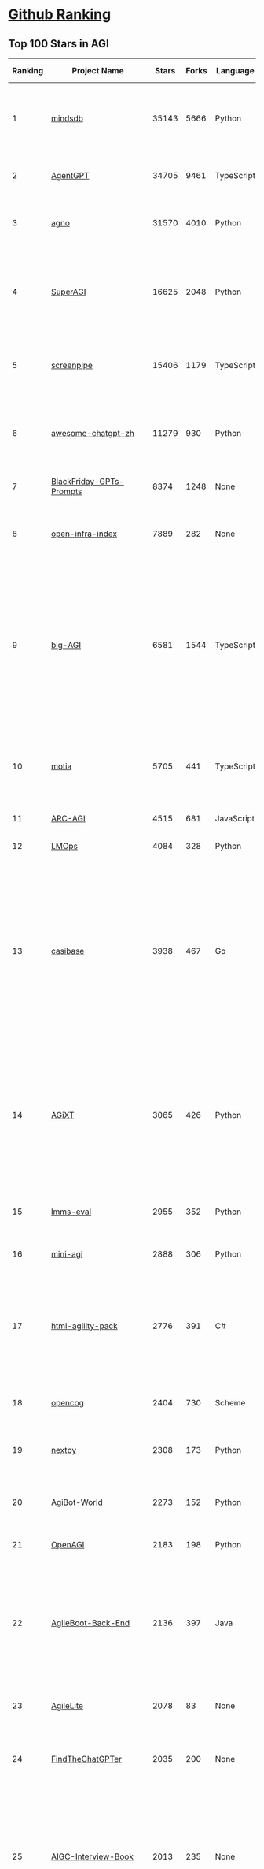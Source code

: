 [Github Ranking](../README.md)
==========

## Top 100 Stars in AGI

| Ranking | Project Name | Stars | Forks | Language | Open Issues | Description | Last Commit |
| ------- | ------------ | ----- | ----- | -------- | ----------- | ----------- | ----------- |
| 1 | [mindsdb](https://github.com/mindsdb/mindsdb) | 35143 | 5666 | Python | 44 | AI's query engine - Platform for building AI that can answer questions over large scale federated data. - The only MCP Server you'll ever need | 2025-08-08T14:37:17Z |
| 2 | [AgentGPT](https://github.com/reworkd/AgentGPT) | 34705 | 9461 | TypeScript | 129 | 🤖 Assemble, configure, and deploy autonomous AI Agents in your browser. | 2025-04-29T01:19:32Z |
| 3 | [agno](https://github.com/agno-agi/agno) | 31570 | 4010 | Python | 118 | Full-stack framework for building Multi-Agent Systems with memory, knowledge and reasoning. | 2025-08-11T02:58:37Z |
| 4 | [SuperAGI](https://github.com/TransformerOptimus/SuperAGI) | 16625 | 2048 | Python | 147 | <⚡️> SuperAGI - A dev-first open source autonomous AI agent framework. Enabling developers to build, manage & run useful autonomous agents quickly and reliably. | 2025-01-22T22:14:07Z |
| 5 | [screenpipe](https://github.com/mediar-ai/screenpipe) | 15406 | 1179 | TypeScript | 181 | AI app store powered by 24/7 desktop history.  open source \| 100% local \| dev friendly \| 24/7 screen, mic recording | 2025-08-07T20:58:02Z |
| 6 | [awesome-chatgpt-zh](https://github.com/EmbraceAGI/awesome-chatgpt-zh) | 11279 | 930 | Python | 0 | ChatGPT 中文指南🔥，ChatGPT 中文调教指南，指令指南，应用开发指南，精选资源清单，更好的使用 chatGPT 让你的生产力 up up up! 🚀 | 2024-11-05T10:24:21Z |
| 7 | [BlackFriday-GPTs-Prompts](https://github.com/friuns2/BlackFriday-GPTs-Prompts) | 8374 | 1248 | None | 114 | List of free GPTs that doesn't require plus subscription  | 2024-11-08T11:03:14Z |
| 8 | [open-infra-index](https://github.com/deepseek-ai/open-infra-index) | 7889 | 282 | None | 0 | Production-tested AI infrastructure tools for efficient AGI development and community-driven innovation | 2025-05-15T02:00:43Z |
| 9 | [big-AGI](https://github.com/enricoros/big-AGI) | 6581 | 1544 | TypeScript | 252 | AI suite powered by state-of-the-art models and providing advanced AI/AGI functions. It features AI personas, AGI functions, multi-model chats, text-to-image, voice, response streaming, code highlighting and execution, PDF import, presets for developers, much more. Deploy on-prem or in the cloud. | 2025-08-09T21:13:02Z |
| 10 | [motia](https://github.com/MotiaDev/motia) | 5705 | 441 | TypeScript | 33 | Modern Backend Framework that unifies APIs, background jobs, workflows, and AI agents into a single cohesive system with built-in observability and state management. | 2025-08-09T22:28:56Z |
| 11 | [ARC-AGI](https://github.com/fchollet/ARC-AGI) | 4515 | 681 | JavaScript | 26 | The Abstraction and Reasoning Corpus | 2025-04-04T21:28:40Z |
| 12 | [LMOps](https://github.com/microsoft/LMOps) | 4084 | 328 | Python | 61 | General technology for enabling AI capabilities w/ LLMs and MLLMs | 2025-06-30T11:40:51Z |
| 13 | [casibase](https://github.com/casibase/casibase) | 3938 | 467 | Go | 45 | ⚡️AI Cloud OS: Open-source enterprise-level AI knowledge base and MCP (model-context-protocol)/A2A (agent-to-agent) management platform with admin UI, user management and Single-Sign-On⚡️, supports ChatGPT, Claude, Llama, Ollama, HuggingFace, etc., chat bot demo: https://ai.casibase.com, admin UI demo: https://ai-admin.casibase.com | 2025-08-10T13:24:28Z |
| 14 | [AGiXT](https://github.com/Josh-XT/AGiXT) | 3065 | 426 | Python | 8 | AGiXT is a dynamic AI Agent Automation Platform that seamlessly orchestrates instruction management and complex task execution across diverse AI providers. Combining adaptive memory, smart features, and a versatile plugin system, AGiXT delivers efficient and comprehensive AI solutions. | 2025-08-08T19:16:06Z |
| 15 | [lmms-eval](https://github.com/EvolvingLMMs-Lab/lmms-eval) | 2955 | 352 | Python | 245 | One-for-All Multimodal Evaluation Toolkit Across Text, Image, Video, and Audio Tasks | 2025-08-07T01:30:48Z |
| 16 | [mini-agi](https://github.com/muellerberndt/mini-agi) | 2888 | 306 | Python | 10 | MiniAGI is a simple general-purpose AI agent based on the OpenAI API. | 2023-06-14T05:47:59Z |
| 17 | [html-agility-pack](https://github.com/zzzprojects/html-agility-pack) | 2776 | 391 | C# | 76 | Html Agility Pack (HAP) is a free and open-source HTML parser written in C# to read/write DOM and supports plain XPATH or XSLT. It is a .NET code library that allows you to parse "out of the web" HTML files. | 2025-07-20T18:35:18Z |
| 18 | [opencog](https://github.com/opencog/opencog) | 2404 | 730 | Scheme | 54 | A framework for integrated Artificial Intelligence & Artificial General Intelligence (AGI) | 2025-04-03T06:01:35Z |
| 19 | [nextpy](https://github.com/dot-agent/nextpy) | 2308 | 173 | Python | 14 | 🤖Self-Modifying Framework from the Future 🔮 World's First AMS | 2024-05-01T09:46:55Z |
| 20 | [AgiBot-World](https://github.com/OpenDriveLab/AgiBot-World) | 2273 | 152 | Python | 21 | [IROS 2025] The Large-scale Manipulation Platform for Scalable and Intelligent Embodied Systems | 2025-08-06T08:43:02Z |
| 21 | [OpenAGI](https://github.com/agiresearch/OpenAGI) | 2183 | 198 | Python | 6 | OpenAGI: When LLM Meets Domain Experts | 2024-11-28T15:48:29Z |
| 22 | [AgileBoot-Back-End](https://github.com/valarchie/AgileBoot-Back-End) | 2136 | 397 | Java | 14 | 🔥   规范易于二开的全栈基础快速开发脚手架。🔥  采用Springboot + Vue 3 + Typescript + Mybatis Plus + Redis + 更面向对象的业务建模 + 面向生产的项目（非玩具项目）。你的 ⭐️ Star ⭐️，是作者更新的动力！ 欢迎小伙伴PR，一起构建一个规范的全栈项目~😆 | 2025-06-04T12:26:42Z |
| 23 | [AgileLite](https://github.com/davebs/AgileLite) | 2078 | 83 | None | 2 | Agile software development without all the burnout. | 2019-11-29T17:59:51Z |
| 24 | [FindTheChatGPTer](https://github.com/chenking2020/FindTheChatGPTer) | 2035 | 200 | None | 8 | ChatGPT爆火，开启了通往AGI的关键一步，本项目旨在汇总那些ChatGPT的开源平替们，包括文本大模型、多模态大模型等，为大家提供一些便利 | 2023-08-14T07:18:09Z |
| 25 | [AIGC-Interview-Book](https://github.com/WeThinkIn/AIGC-Interview-Book) | 2013 | 235 | None | 0 | 【三年面试五年模拟】AIGC算法工程师面试秘籍。涵盖AIGC、传统深度学习、自动驾驶、AI Agent、机器学习、计算机视觉、自然语言处理、强化学习、具身智能、元宇宙、AGI等AI行业面试笔试干货经验与核心知识。 | 2025-08-10T13:19:51Z |
| 26 | [Awesome-Context-Engineering](https://github.com/Meirtz/Awesome-Context-Engineering) | 1734 | 113 | None | 5 |  🔥 Comprehensive survey on Context Engineering: from prompt engineering to production-grade AI systems. hundreds of papers, frameworks, and  implementation guides for LLMs and AI agents. | 2025-08-05T09:28:45Z |
| 27 | [agibot_x1_infer](https://github.com/AgibotTech/agibot_x1_infer) | 1701 | 522 | C++ | 17 | The inference module for AgiBot X1. | 2025-04-03T01:40:16Z |
| 28 | [AgileConfig](https://github.com/dotnetcore/AgileConfig) | 1578 | 310 | C# | 30 | 基于.NET Core开发的轻量级分布式配置中心 / .NET  Core lightweight configuration server | 2025-08-10T13:57:54Z |
| 29 | [agibot_x1_train](https://github.com/AgibotTech/agibot_x1_train) | 1546 | 486 | Python | 6 | The reinforcement learning training code for AgiBot X1. | 2024-10-23T04:00:36Z |
| 30 | [vue-agile](https://github.com/lukaszflorczak/vue-agile) | 1479 | 164 | JavaScript | 43 | 🎠 A carousel component for Vue.js | 2023-01-07T15:45:31Z |
| 31 | [awesome-deep-rl](https://github.com/tigerneil/awesome-deep-rl) | 1475 | 220 | HTML | 0 | For deep RL and the future of AI.  | 2024-03-01T08:20:45Z |
| 32 | [magic](https://github.com/dtyq/magic) | 1431 | 159 | PHP | 15 | The first open-source all-in-one AI productivity platform (Generalist AI Agent + Workflow Engine + IM + Online collaborative office system) | 2025-07-24T07:06:46Z |
| 33 | [awesome-agile](https://github.com/lorabv/awesome-agile) | 1423 | 192 | None | 6 | Awesome List of resources on Agile Software Development. | 2024-08-10T05:59:46Z |
| 34 | [mp3agic](https://github.com/mpatric/mp3agic) | 1226 | 307 | Java | 53 | A java library for reading mp3 files and reading / manipulating the ID3 tags (ID3v1 and ID3v2.2 through ID3v2.4). | 2024-06-13T11:17:28Z |
| 35 | [hello-ai](https://github.com/xxxily/hello-ai) | 1181 | 111 | JavaScript | 0 | It's not AI that takes away your job, but the people who master the use of AI tools. The most deadly attack is a dimension-reducing strike: destroying you has nothing to do with you - from "The Three-Body Problem".         中文说明： 抢走你工作的不是AI，而是掌握使用AI工具的人。 降维打击最为致命：毁灭你，与你何干《三体》 | 2025-02-24T09:01:54Z |
| 36 | [GPT-Agent](https://github.com/SamurAIGPT/GPT-Agent) | 1181 | 114 | JavaScript | 7 | 🚀 Introducing 🐪 CAMEL: a game-changing role-playing approach for LLMs and auto-agents like BabyAGI & AutoGPT! Watch two agents 🤝 collaborate and solve tasks together, unlocking endless possibilities in #ConversationalAI, 🎮 gaming, 📚 education, and more! 🔥 | 2023-05-02T17:38:19Z |
| 37 | [KwaiAgents](https://github.com/KwaiKEG/KwaiAgents) | 1174 | 113 | Python | 11 | A generalized information-seeking agent system with Large Language Models (LLMs). | 2024-06-19T13:29:39Z |
| 38 | [youCanCodeAGif](https://github.com/1-Sisyphe/youCanCodeAGif) | 1108 | 42 | Python | 1 | Can you make an High Quality Gif from A to Z only by coding? Yes. Do you want to, though? | 2018-07-15T01:06:34Z |
| 39 | [DeepWism-R2](https://github.com/DeepWism/DeepWism-R2) | 1026 | 155 | None | 0 | DeepWism R2 is a next-generation AGI system built on the T3CEDS framework (Thin-Thick-Thin Crowd Entropy Dynamics System), which redefines intelligence as a process of entropy reduction rather than attention modeling. | 2025-06-27T03:20:06Z |
| 40 | [LocalAGI](https://github.com/mudler/LocalAGI) | 1006 | 143 | Go | 30 | LocalAGI is a powerful, self-hostable AI Agent platform designed for maximum privacy and flexibility. A complete drop-in replacement for OpenAI's Responses APIs with advanced agentic capabilities. No clouds. No data leaks. Just pure local AI that works on consumer-grade hardware (CPU and GPU). | 2025-08-07T17:38:52Z |
| 41 | [agi](https://github.com/google/agi) | 1005 | 153 | Go | 50 | Android GPU Inspector | 2025-05-19T20:22:00Z |
| 42 | [agibot_x1_hardware](https://github.com/AgibotTech/agibot_x1_hardware) | 972 | 307 | None | 7 | The hardware design for AgiBot X1. | 2025-04-18T07:28:45Z |
| 43 | [AgentK](https://github.com/mikekelly/AgentK) | 959 | 144 | Python | 12 | An autoagentic AGI that is self-evolving and modular. | 2024-09-04T07:53:48Z |
| 44 | [GenAI_LLM_timeline](https://github.com/hollobit/GenAI_LLM_timeline) | 954 | 57 | None | 4 | ChatGPT, GenerativeAI and LLMs Timeline | 2024-05-19T23:57:02Z |
| 45 | [Teenage-AGI](https://github.com/seanpixel/Teenage-AGI) | 914 | 116 | Python | 9 | None | 2023-05-03T10:16:19Z |
| 46 | [HybridAGI](https://github.com/SynaLinks/HybridAGI) | 884 | 89 | Jupyter Notebook | 9 | The Programmable Cypher-based Neuro-Symbolic AGI that lets you program its behavior using Graph-based Prompt Programming: for people who want AI to behave as expected | 2025-03-27T17:51:28Z |
| 47 | [Magick](https://github.com/Oneirocom/Magick) | 811 | 127 | TypeScript | 15 | Magick is a cutting-edge toolkit for a new kind of AI builder. Make Magick with us! | 2025-06-24T18:36:14Z |
| 48 | [AgileRL](https://github.com/AgileRL/AgileRL) | 808 | 66 | Python | 10 | Streamlining reinforcement learning with RLOps. State-of-the-art RL algorithms and tools, with 10x faster training through evolutionary hyperparameter optimization. | 2025-08-09T16:06:45Z |
| 49 | [babyagi-asi](https://github.com/oliveirabruno01/babyagi-asi) | 798 | 92 | Python | 6 | BabyAGI: an Autonomous and Self-Improving agent, or BASI | 2023-06-02T22:15:42Z |
| 50 | [AGIEval](https://github.com/ruixiangcui/AGIEval) | 760 | 51 | Python | 7 | None | 2024-06-13T14:20:51Z |
| 51 | [agile-admin](https://github.com/gmingchen/agile-admin) | 756 | 169 | Vue | 0 | agile-admin vue3-element-plus-admin vue3.0 ts typescript element-plus vue-cli vue-router i18n vuex composition-api class-style vite pinia webpack  管理端 后台管理 admin模版框架 后端权限控制 动态加载路由 国际化 前端vue 后端java springboot 【私活神器，私活利器】 | 2024-10-25T07:52:00Z |
| 52 | [DriveAGI](https://github.com/OpenDriveLab/DriveAGI) | 750 | 32 | Python | 10 | [CVPR 2024 Highlight] GenAD: Generalized Predictive Model for Autonomous Driving  | 2025-07-02T05:28:49Z |
| 53 | [AgileTC](https://github.com/didi/AgileTC) | 701 | 282 | JavaScript | 46 | AgileTC is an agile test case management platform | 2024-09-06T05:43:48Z |
| 54 | [agile_autonomy](https://github.com/uzh-rpg/agile_autonomy) | 698 | 180 | C++ | 61 | Repository Containing the Code associated with the Paper: "Learning High-Speed Flight in the Wild" | 2023-01-23T20:34:30Z |
| 55 | [AgentForge](https://github.com/DataBassGit/AgentForge) | 686 | 131 | Python | 1 | Extensible AGI Framework | 2025-06-28T21:39:24Z |
| 56 | [langup-ai](https://github.com/jiran214/langup-ai) | 674 | 121 | Python | 8 | AGI 社交网络 Bot.  BiliBili \|  直播聊天数字人 \| 视频@自动回复 \| 私信bot \| 终端聊天  \|  语音交互 | 2024-03-30T11:14:28Z |
| 57 | [automata](https://github.com/emrgnt-cmplxty/automata) | 669 | 112 | Python | 21 | Automata: A self-coding agent | 2023-09-05T21:24:32Z |
| 58 | [AITreasureBox](https://github.com/superiorlu/AITreasureBox) | 650 | 93 | Ruby | 2 | 🤖 Collect practical AI repos, tools, websites, papers and tutorials on AI. 实用的AI百宝箱 💎  | 2025-08-11T02:56:08Z |
| 59 | [Face-Aging-CAAE](https://github.com/ZZUTK/Face-Aging-CAAE) | 648 | 235 | Python | 34 | Age Progression/Regression by Conditional Adversarial Autoencoder | 2021-05-08T17:45:46Z |
| 60 | [we-drawing](https://github.com/liruifengv/we-drawing) | 605 | 73 | TypeScript | 1 | AI画图。每天一句中国古诗词，生成 AI 图片。 | 2025-08-10T23:02:01Z |
| 61 | [Awesome-AGI](https://github.com/EmbraceAGI/Awesome-AGI) | 542 | 49 | None | 0 | A curated list of awesome AGI frameworks, software and resources | 2023-09-27T00:01:07Z |
| 62 | [agility](https://github.com/arturadib/agility) | 539 | 68 | JavaScript | 42 | Javascript MVC for the "write less, do more" programmer | 2020-04-20T18:24:51Z |
| 63 | [agilicious](https://github.com/uzh-rpg/agilicious) | 520 | 54 | TeX | 10 | Agile flight done right!  | 2023-03-07T18:30:25Z |
| 64 | [agit](https://github.com/rtyley/agit) | 516 | 110 | Java | 64 | Agit - Git client for Android | 2021-12-31T12:32:00Z |
| 65 | [AgileJS](https://github.com/drawcall/AgileJS) | 500 | 61 | JavaScript | 2 | AgileJS - The Css3 Creation Engine 🍖🌭🍔  | 2021-11-18T08:28:41Z |
| 66 | [AgentPilot](https://github.com/jbexta/AgentPilot) | 490 | 60 | Python | 2 | A versatile workflow automation platform to create, organize, and execute AI workflows, from a single LLM to complex AI-driven workflows. | 2025-07-09T02:39:01Z |
| 67 | [MMMU](https://github.com/MMMU-Benchmark/MMMU) | 475 | 39 | Python | 1 | This repo contains evaluation code for the paper "MMMU: A Massive Multi-discipline Multimodal Understanding and Reasoning Benchmark for Expert AGI" | 2025-05-19T15:02:59Z |
| 68 | [AgileMapper](https://github.com/agileobjects/AgileMapper) | 463 | 28 | C# | 12 | A zero-configuration, highly-configurable, unopinionated object mapper with viewable execution plans. Flattens, unflattens, deep clones, merges, updates and projects queries. .NET 3.5+ and .NET Standard 1.0+. | 2022-09-25T09:05:35Z |
| 69 | [Agile_Data_Code_2](https://github.com/rjurney/Agile_Data_Code_2) | 462 | 310 | Jupyter Notebook | 1 | Code for Agile Data Science 2.0, O'Reilly 2017, Second Edition | 2024-06-18T01:39:38Z |
| 70 | [Awesome-AGI-Agents](https://github.com/yzfly/Awesome-AGI-Agents) | 449 | 32 | None | 0 | 🤖 Awesome list of AGI Agents. Agents 精选资源合集. | 2023-10-31T02:03:23Z |
| 71 | [agency](https://github.com/operand/agency) | 435 | 24 | Python | 4 | A fast and minimal framework for building agentic systems | 2025-08-06T20:08:49Z |
| 72 | [AgileCoder](https://github.com/FSoft-AI4Code/AgileCoder) | 430 | 56 | Python | 11 | [FORGE 2025] Incorporating Agile methodology into agents to create complex real-world softwares | 2024-10-15T08:33:19Z |
| 73 | [agithub](https://github.com/mozilla/agithub) | 427 | 63 | Python | 17 | Agnostic Github client API -- An EDSL for connecting to REST servers | 2024-06-24T18:35:09Z |
| 74 | [AGImagePickerController](https://github.com/arturgrigor/AGImagePickerController) | 417 | 158 | Objective-C | 17 | None | 2016-02-10T22:54:52Z |
| 75 | [ARC-AGI-2](https://github.com/arcprize/ARC-AGI-2) | 414 | 64 | None | 9 | None | 2025-05-22T21:16:54Z |
| 76 | [bigcodebench](https://github.com/bigcode-project/bigcodebench) | 409 | 50 | Python | 22 | [ICLR'25] BigCodeBench: Benchmarking Code Generation Towards AGI | 2025-04-11T15:09:08Z |
| 77 | [Awesome-AGI](https://github.com/ArronAI007/Awesome-AGI) | 407 | 41 | Jupyter Notebook | 0 | AGI资料汇总学习（主要包括LLM和AIGC），持续更新...... | 2025-06-25T10:10:22Z |
| 78 | [PromptInject](https://github.com/agencyenterprise/PromptInject) | 401 | 39 | Python | 2 | PromptInject is a framework that assembles prompts in a modular fashion to provide a quantitative analysis of the robustness of LLMs to adversarial prompt attacks. 🏆 Best Paper Awards @ NeurIPS ML Safety Workshop 2022 | 2024-02-26T14:55:14Z |
| 79 | [opennars](https://github.com/opennars/opennars) | 399 | 82 | Java | 75 | OpenNARS for Research 3.0+ | 2021-03-31T20:22:27Z |
| 80 | [AGi18n](https://github.com/angelolloqui/AGi18n) | 389 | 56 | Objective-C | 1 | Utility to easily localize your XIB/Storyboard files on iOS apps and extracting texts from code and XIB files into a Localizable strings | 2018-10-06T09:51:30Z |
| 81 | [welsonjs](https://github.com/gnh1201/welsonjs) | 389 | 23 | JavaScript | 74 | WelsonJS - Build a Windows app on the Windows built-in JavaScript engine | 2025-08-10T19:58:36Z |
| 82 | [BabyAGIChatGPT](https://github.com/Doriandarko/BabyAGIChatGPT) | 376 | 57 | Python | 5 | A ChatGPT plugin to run BabyAI directly in the chat interface | 2023-07-02T06:38:48Z |
| 83 | [AgileGAN](https://github.com/GuoxianSong/AgileGAN) | 374 | 13 | None | 3 | Official repo for paper "AgileGAN: Stylizing Portraits by Inversion-Consistent Transfer Learning" | 2022-08-09T02:37:21Z |
| 84 | [anda](https://github.com/ldclabs/anda) | 366 | 42 | Rust | 0 | 🤖 An AI agent framework built with Rust, powered by ICP and TEEs. | 2025-08-07T07:51:00Z |
| 85 | [lionagi](https://github.com/khive-ai/lionagi) | 359 | 65 | Python | 0 | AGI SDK | 2025-08-08T14:24:03Z |
| 86 | [AGI-survey](https://github.com/ulab-uiuc/AGI-survey) | 357 | 24 | None | 0 | None | 2025-06-18T01:48:37Z |
| 87 | [dynasaur](https://github.com/adobe-research/dynasaur) | 347 | 28 | Python | 2 | Official repository for "DynaSaur: Large Language Agents Beyond Predefined Actions" | 2024-12-21T19:19:41Z |
| 88 | [awesome-agi-cocosci](https://github.com/SHI-Yu-Zhe/awesome-agi-cocosci) | 341 | 26 | TeX | 0 | An awesome & curated list for Artificial General Intelligence, an emerging inter-discipline field that combines artificial intelligence and computational cognitive sciences. | 2025-08-10T02:56:02Z |
| 89 | [openagi](https://github.com/aiplanethub/openagi) | 335 | 75 | Jupyter Notebook | 6 | Paving the way for open agents and AGI for all. | 2025-02-25T11:22:33Z |
| 90 | [DeepWism-miRNA](https://github.com/DeepWism/DeepWism-miRNA) | 332 | 50 | None | 0 | A L4 innovative AGI System Empowering miRNA Drug Discovery | 2025-07-01T11:33:31Z |
| 91 | [HE](https://github.com/jiaxiaogang/HE) | 329 | 49 | Objective-C | 0 | 螺旋熵减系统 | 2025-06-14T01:32:37Z |
| 92 | [awesome-artificial-general-intelligence](https://github.com/freeman42x/awesome-artificial-general-intelligence) | 318 | 53 | None | 2 | Resources about Artificial General Intelligence | 2024-06-21T12:44:30Z |
| 93 | [BlockAGI](https://github.com/orgexyz/BlockAGI) | 316 | 49 | Python | 8 | Your Self-Hosted, Hackable Research Agent Inspired by AutoGPT | 2023-11-19T04:10:24Z |
| 94 | [agilebill](https://github.com/tony-landis/agilebill) | 309 | 175 | SQL | 6 | Open source billing and invoicing | 2014-05-18T17:33:39Z |
| 95 | [agisdk](https://github.com/agi-inc/agisdk) | 306 | 18 | Python | 6 | AGI SDK | 2025-08-08T07:04:56Z |
| 96 | [arc-agi-benchmarking](https://github.com/arcprize/arc-agi-benchmarking) | 295 | 41 | Python | 1 | Testing baseline LLMs performance across various models | 2025-08-07T17:28:12Z |
| 97 | [Face-Aging-with-Identity-Preserved-Conditional-Generative-Adversarial-Networks](https://github.com/dawei6875797/Face-Aging-with-Identity-Preserved-Conditional-Generative-Adversarial-Networks) | 289 | 106 | Python | 25 | None | 2018-11-25T15:53:04Z |
| 98 | [AGI-Papers](https://github.com/gyunggyung/AGI-Papers) | 287 | 46 | Python | 2 | Papers and Book to look at when starting AGI 📚  | 2024-09-21T00:00:14Z |
| 99 | [AgIsoStack-plus-plus](https://github.com/Open-Agriculture/AgIsoStack-plus-plus) | 285 | 68 | C++ | 30 | AgIsoStack++ is the completely free open-source C++ ISOBUS library for everyone | 2025-08-06T03:51:03Z |
| 100 | [awesome-autonomous-gpt](https://github.com/ScarletPan/awesome-autonomous-gpt) | 284 | 20 | None | 2 | A curated list of awesome projects and resources related to autonomous AI agents. | 2023-12-29T02:57:31Z |

